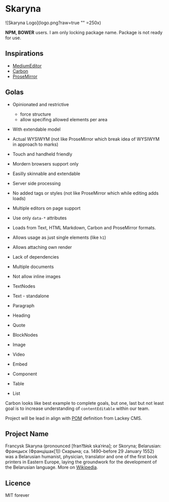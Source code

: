 # Skaryna

![Skaryna Logo](logo.png?raw=true "" =250x)

**NPM, BOWER** users. I am only locking package name. Package is not ready for use.

## Inspirations

 * [MediumEditor](https://github.com/yabwe/medium-editor)
 * [Carbon](https://github.com/manshar/carbon)
 * [ProseMirror](prosemirror.net)

## Golas

 * Opinionated and restrictive
   * force structure
   * allow specifing allowed elements per area
 * With extendable model
 * Actual WYSIWYM (not like ProseMirror which break idea of WYSIWYM in approach to marks)
 * Touch and handheld friendly
 * Mordern browsers support only
 * Easilly skinnable and extendable
 * Server side processing
 * No added tags or styles (not like ProseMirror which while editing adds loads)
 * Multiple editors on page support
 * Use only `data-*` attributes
 * Loads from Text, HTML Markdown, Carbon and ProseMirror formats.
 * Allows usage as just single elements (like `h1`)
 * Allows attaching own render
 * Lack of dependencies
 * Multiple documents
 * Not allow inline images

 * TextNodes
  * Text - standalone
  * Paragraph
  * Heading
  * Quote
 * BlockNodes
  * Image
  * Video
  * Embed
  * Component
  * Table
  * List

Carbon looks like best example to complete goals, but one, last but not least goal is to increase understanding of `contentEditable` within our team.

Project will be lead in align with [POM](https://github.com/getlackey/lackey-cms/wiki/POM) definition from Lackey CMS.

## Project Name

Francysk Skaryna (pronounced [franˈt͡sɨsk skaˈrɨna]; or Skoryna; Belarusian: Францыск (Францішак[1]) Скарына; ca. 1490–before 29 January 1552) was a Belarusian humanist, physician, translator and one of the first book printers in Eastern Europe, laying the groundwork for the development of the Belarusian language. More on [Wikipedia](http://en.wikipedia.org/wiki/Francysk_Skaryna).

## Licence

MIT forever
